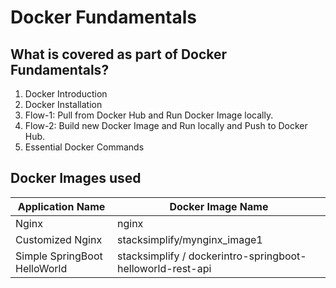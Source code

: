 # Docker Fundamentals

## What is covered as part of Docker Fundamentals?
1. Docker Introduction
2. Docker Installation
3. Flow-1: Pull from Docker Hub and Run Docker Image locally.
4. Flow-2: Build new Docker Image and Run locally and Push to Docker Hub.
5. Essential Docker Commands

## Docker Images used
| Application Name                 | Docker Image Name                          |
| ------------------------------- | --------------------------------------------- |
|  Nginx  | nginx |
| Customized Nginx  | stacksimplify/mynginx_image1 |
| Simple SpringBoot HelloWorld | stacksimplify / dockerintro-springboot-helloworld-rest-api |

